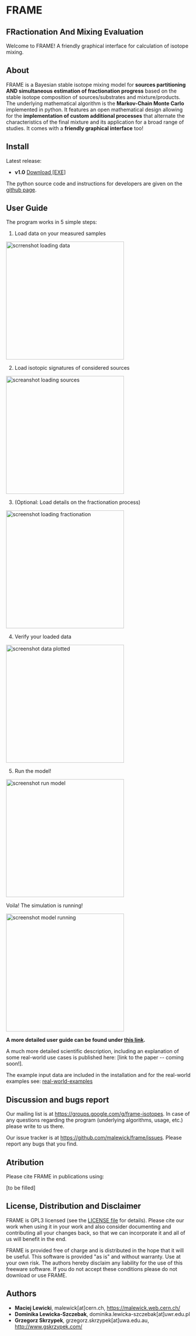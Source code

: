 # FRAME
## FRactionation And Mixing Evaluation

Welcome to FRAME! A friendly graphical interface for calculation of isotope mixing.

## About

FRAME is a Bayesian stable isotope mixing model for **sources partitioning AND simultaneous estimation of fractionation progress** based on the stable isotope composition of sources/substrates and mixture/products. The underlying mathematical algorithm is the **Markov-Chain Monte Carlo** implemented in python. It features an open mathematical design allowing for the **implementation of custom additional processes** that alternate the characteristics of the final mixture and its application for a broad range of studies. It comes with a **friendly graphical interface** too!

## Install

Latest release:
 - **v1.0** [Download [EXE]](https://github.com/malewick/frame/releases/tag/v1.0)

The python source code and instructions for developers are given on the [github page](https://github.com/malewick/frame).

## User Guide

The program works in 5 simple steps:

1. Load data on your measured samples

<img width="322" alt="scrrenshot loading data" src="https://user-images.githubusercontent.com/24914567/204164202-4426b6dc-0f3d-4f73-81bf-cbb5fe2ce698.png">

2. Load isotopic signatures of considered sources

<img width="322" alt="screanshot loading sources" src="https://user-images.githubusercontent.com/24914567/204164209-0d958310-640f-4eb0-a50a-664395ad0a7a.png">

3. (Optional: Load details on the fractionation process)

<img width="322" alt="screenshot loading fractionation" src="https://user-images.githubusercontent.com/24914567/204164214-d3dd12e6-0f70-4ec7-a802-e87e64018f40.png">

4. Verify your loaded data

<img width="322" alt="screenshot data plotted" src="https://user-images.githubusercontent.com/24914567/204164250-67b016b9-c780-4cad-ad26-68a0aa868a9b.png">

5. Run the model!

<img width="322" alt="screenshot run model" src="https://user-images.githubusercontent.com/24914567/204164219-64025d4e-db2d-45cf-b668-3ae0bc5d4816.png">

Voila! The simulation is running!

<img width="322" alt="screenshot model running" src="https://user-images.githubusercontent.com/24914567/204164285-dd67e181-00f9-4abe-9c34-34ea7ffe56fe.png">

**A more detailed user guide can be found under [this link](user_guide.md).**

A much more detailed scientific description, including an explanation of some real-world use cases is published here: [link to the paper -- coming soon!].

The example input data are included in the installation and for the real-world examples see: [real-world-examples](https://github.com/malewick/frame/tree/main/input/real%20world%20examples)



## Discussion and bugs report

Our mailing list is at https://groups.google.com/g/frame-isotopes. In case of any questions regarding the program (underlying algorithms, usage, etc.) please write to us there.

Our issue tracker is at https://github.com/malewick/frame/issues. Please report any bugs that you find. 


## Atribution
Please cite FRAME in publications using:

[to be filled]


## License, Distribution and Disclaimer
FRAME is GPL3 licensed (see the [LICENSE file](https://github.com/malewick/frame/blob/main/LICENSE) for details). Please cite our work when using it in your work and also consider documenting and contributing all your changes back, so that we can incorporate it and all of us will benefit in the end.

FRAME is provided free of charge and is distributed in the hope that it will be useful. This software is provided "as is" and without warranty. Use at your own risk. The authors hereby disclaim any liability for the use of this freeware software. If you do not accept these conditions please do not download or use FRAME.

## Authors
 - **Maciej Lewicki**, malewick[at]cern.ch, https://malewick.web.cern.ch/
 - **Dominika Lewicka-Szczebak**, dominika.lewicka-szczebak[at]uwr.edu.pl 
 - **Grzegorz Skrzypek**, grzegorz.skrzypek[at]uwa.edu.au, http://www.gskrzypek.com/
